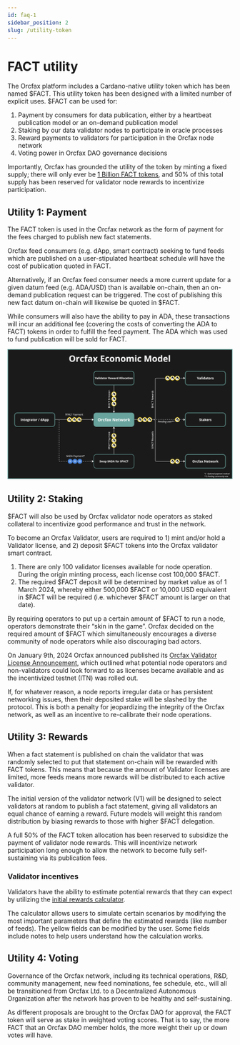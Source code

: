 ```yaml
---
id: faq-1
sidebar_position: 2
slug: /utility-token
---
```


# FACT utility
The Orcfax platform includes a Cardano-native utility token which has been named
$FACT. This utility token has been designed with a limited number of explicit
uses. $FACT can be  used for:

1. Payment by consumers for data publication, either by a heartbeat publication
model or an on-demand publication model
2. Staking by our data validator nodes to participate in oracle processes
3. Reward payments to validators for participation in the Orcfax node network
4. Voting power in Orcfax DAO governance decisions

Importantly, Orcfax has grounded the utility of the token by minting a fixed
supply; there will only ever be [1 Billion FACT tokens](tokenomics), and 50% of
this total supply has been reserved for validator node rewards to
incentivize participation.

## Utility 1: Payment
The FACT token is used in the Orcfax network as the form of payment for the fees
charged to publish new fact statements.

Orcfax feed consumers (e.g. dApp, smart contract) seeking to fund feeds which
are published on a user-stipulated heartbeat schedule will have the cost of
publication quoted in FACT.

Alternatively, if an Orcfax feed consumer needs a more current update for a
given datum feed (e.g. ADA/USD) than is available on-chain, then an on-demand
publication request can be triggered. The cost of publishing this new fact datum
on-chain will likewise be quoted in $FACT.

While consumers will also have the ability to pay in ADA, these transactions
will incur an additional fee (covering the costs of converting the ADA to FACT)
tokens in order to fulfill the feed payment. The ADA which was used to fund
publication will be sold for FACT.

![Orcfax Economic Model](/img/2024-02--Orcfax-economic-model2.jpg)

## Utility 2: Staking
$FACT will also be used by Orcfax validator node operators as staked collateral
to incentivize good performance and trust in the network.

To become an Orcfax Validator, users are required to 1) mint and/or hold a
Validator license, and 2) deposit $FACT tokens into the Orcfax validator smart
contract.

1. There are only 100 validator licenses available for node operation. During
the origin minting process, each license cost 100,000 $FACT.
2. The required $FACT deposit will be determined by market value as of 1 March
2024, whereby either 500,000 $FACT or 10,000 USD equivalent in $FACT will be
required (i.e. whichever $FACT amount is larger on that date).

By requiring operators to put up a certain amount of $FACT to run a node,
operators demonstrate their “skin in the game”. Orcfax decided on the required
amount of $FACT which simultaneously encourages a diverse community of node
operators while also discouraging bad actors.

On January 9th, 2024 Orcfax announced published its
[Orcfax Validator License Announcement](https://medium.com/@orcfax/orcfax-validator-license-announcement-5da07ef1439c), which outlined what
potential node operators and non-validators could look forward to as licenses
became available and as the incentivized testnet (ITN) was rolled out.

If, for whatever reason, a node reports irregular data or has persistent
networking issues, then their deposited stake will be slashed by the protocol.
This is both a penalty for jeopardizing the integrity of the Orcfax network, as
well as an incentive to re-calibrate their node operations.

## Utility 3: Rewards
When a fact statement is published on chain the validator that was randomly
selected to put that statement on-chain will be rewarded with FACT tokens. This
means that because the amount of Validator licenses are limited, more feeds
means more rewards will be distributed to each active validator.

The initial version of the validator network (V1) will be designed to select
validators at random to publish a fact statement, giving all validators an equal
chance of earning a reward. Future models will weight this random distribution
by biasing rewards to those with higher $FACT delegation.

A full 50% of the FACT token allocation has been reserved to subsidize the
payment of validator node rewards. This will incentivize network participation
long enough to allow the network to become fully self-sustaining via its
publication fees.

### Validator incentives
Validators have the ability to estimate potential rewards that they can expect
by utilizing the [initial rewards calculator](https://docs.google.com/spreadsheets/d/1aH4Zwtn8KUTtrdzBBZFK1_Kulb7_a4uJGjzLhmPTLFc/edit#gid=1934045699).

The calculator allows users to simulate certain scenarios by modifying the most
important parameters that define the estimated rewards (like number of feeds).
The yellow fields can be modified by the user. Some fields include notes to help
users understand how the calculation works.

## Utility 4: Voting
Governance of the Orcfax network, including its technical operations, R&D,
community management, new feed nominations, fee schedule, etc., will all be
transitioned from Orcfax Ltd. to a Decentralized Autonomous Organization after
the network has proven to be healthy and self-sustaining.

As different proposals are brought to the Orcfax DAO for approval, the FACT
token will serve as stake in weighted voting scores. That is to say, the more
FACT that an Orcfax DAO member holds, the more weight their up or down
votes will have.
